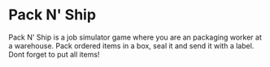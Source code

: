 # Pack N' Ship
Pack N' Ship is a job simulator game where you are an packaging worker at a warehouse. Pack ordered items in a box, seal it and send it with a label. Dont forget to put all items!
